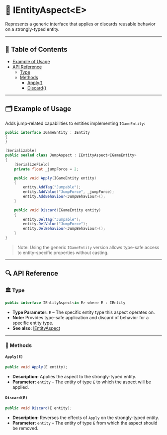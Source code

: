 # 🧩 IEntityAspect&lt;E&gt;

Represents a generic interface that applies or discards reusable behavior on a strongly-typed entity.

---

## 📑 Table of Contents

- [Example of Usage](#-example-of-usage)
- [API Reference](#-api-reference)
    - [Type](#-type)
    - [Methods](#-methods)
        - [Apply()](#applye)
        - [Discard()](#discarde)

---


## 🗂 Example of Usage

Adds jump-related capabilities to entities implementing `IGameEntity`:

```csharp
public interface IGameEntity : IEntity
{
}
```

```csharp
[Serializable]
public sealed class JumpAspect : IEntityAspect<IGameEntity>
{
    [SerializeField]
    private float _jumpForce = 2;

    public void Apply(IGameEntity entity)
    {
        entity.AddTag("Jumpable");
        entity.AddValue("JumpForce", _jumpForce);
        entity.AddBehaviour<JumpBehaviour>();
    }

    public void Discard(IGameEntity entity)
    {
        entity.DelTag("Jumpable");
        entity.DelValue("JumpForce");
        entity.DelBehaviour<JumpBehaviour>();
    }
}
```

> Note: Using the generic `IGameEntity` version allows type-safe access to entity-specific properties without casting.


---

## 🔍 API Reference

### 🏛️ Type

```csharp
public interface IEntityAspect<in E> where E : IEntity
```

- **Type Parameter:** `E` – The specific entity type this aspect operates on.
- **Note:** Provides type-safe application and discard of behavior for a specific entity type.
- **See also:** [IEntityAspect](IEntityAspect.md)

---

### 🏹 Methods

#### `Apply(E)`

```csharp
public void Apply(E entity);
```

- **Description:** Applies the aspect to the strongly-typed entity.
- **Parameter:** `entity` – The entity of type `E` to which the aspect will be applied.

#### `Discard(E)`

```csharp
public void Discard(E entity);
```

- **Description:** Reverses the effects of `Apply` on the strongly-typed entity.
- **Parameter:** `entity` – The entity of type `E` from which the aspect should be removed.